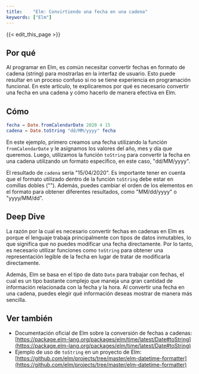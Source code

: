 ```yaml
---
title:    "Elm: Convirtiendo una fecha en una cadena"
keywords: ["Elm"]
---
```


{{< edit_this_page >}}

## Por qué

Al programar en Elm, es común necesitar convertir fechas en formato de cadena (string) para mostrarlas en la interfaz de usuario. Esto puede resultar en un proceso confuso si no se tiene experiencia en programación funcional. En este artículo, te explicaremos por qué es necesario convertir una fecha en una cadena y cómo hacerlo de manera efectiva en Elm.

## Cómo

```elm
fecha = Date.fromCalendarDate 2020 4 15
cadena = Date.toString "dd/MM/yyyy" fecha
```

En este ejemplo, primero creamos una fecha utilizando la función `fromCalendarDate` y le asignamos los valores del año, mes y día que queremos. Luego, utilizamos la función `toString` para convertir la fecha en una cadena utilizando un formato específico, en este caso, "dd/MM/yyyy".

El resultado de `cadena` sería "15/04/2020". Es importante tener en cuenta que el formato utilizado dentro de la función `toString` debe estar en comillas dobles (""). Además, puedes cambiar el orden de los elementos en el formato para obtener diferentes resultados, como "MM/dd/yyyy" o "yyyy/MM/dd".

## Deep Dive

La razón por la cual es necesario convertir fechas en cadenas en Elm es porque el lenguaje trabaja principalmente con tipos de datos inmutables, lo que significa que no puedes modificar una fecha directamente. Por lo tanto, es necesario utilizar funciones como `toString` para obtener una representación legible de la fecha en lugar de tratar de modificarla directamente.

Además, Elm se basa en el tipo de dato `Date` para trabajar con fechas, el cual es un tipo bastante complejo que maneja una gran cantidad de información relacionada con la fecha y la hora. Al convertir una fecha en una cadena, puedes elegir qué información deseas mostrar de manera más sencilla.

## Ver también

- Documentación oficial de Elm sobre la conversión de fechas a cadenas: [https://package.elm-lang.org/packages/elm/time/latest/Date#toString](https://package.elm-lang.org/packages/elm/time/latest/Date#toString)
- Ejemplo de uso de `toString` en un proyecto de Elm: [https://github.com/elm/projects/tree/master/elm-datetime-formatter](https://github.com/elm/projects/tree/master/elm-datetime-formatter)